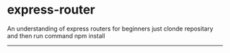# express-router
An understanding of express routers for beginners
just clonde repositary and then run command npm install 
______________________________________________________
